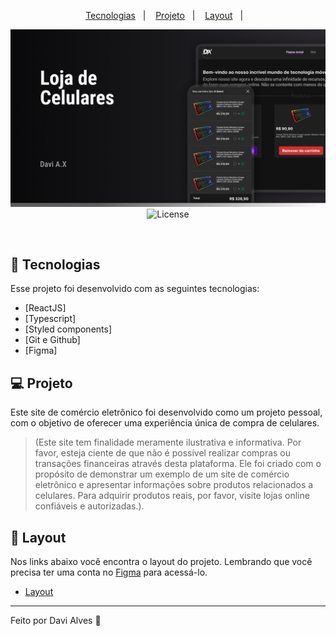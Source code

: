 <p align="center">
  <a href="#-tecnologias">Tecnologias</a>&nbsp;&nbsp;&nbsp;|&nbsp;&nbsp;&nbsp;
  <a href="#-projeto">Projeto</a>&nbsp;&nbsp;&nbsp;|&nbsp;&nbsp;&nbsp;
  <a href="#-layout">Layout</a>&nbsp;&nbsp;&nbsp;|&nbsp;&nbsp;&nbsp;
</p>

<p align="center">
 <img src="./src/shared/assets/thumbnail.png" alt="Me pewview!" />

  <img alt="License" src="https://img.shields.io/static/v1?label=license&message=MIT&color=15C3D6&labelColor=000000">
</p>

<br>

## 🚀 Tecnologias

Esse projeto foi desenvolvido com as seguintes tecnologias:

- [ReactJS]
- [Typescript]
- [Styled components]
- [Git e Github]
- [Figma]

## 💻 Projeto

Este site de comércio eletrônico foi desenvolvido como um projeto pessoal, com o objetivo de oferecer uma experiência única de compra de celulares.

>  (Este site tem finalidade meramente ilustrativa e informativa. Por favor, esteja ciente de que não é possível realizar compras ou transações financeiras através desta plataforma. Ele foi criado com o propósito de demonstrar um exemplo de um site de comércio eletrônico e apresentar informações sobre produtos relacionados a celulares. Para adquirir produtos reais, por favor, visite lojas online confiáveis e autorizadas.).

## 🔖 Layout

Nos links abaixo você encontra o layout do projeto. Lembrando que você precisa ter uma conta no [Figma](http://figma.com/) para acessá-lo.

- [Layout](https://www.figma.com/file/ShHJudkl0TrSRZRnom0uta/Carrinho-de-compras?type=design&node-id=0%3A1&mode=design&t=TZ9rA1qUCHfZm0R4-1)

---

Feito por Davi Alves :wave:
